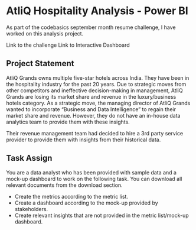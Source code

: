 # AtliQ Hospitality Analysis - Power BI
As part of the codebasics september month resume challenge, I have worked on this analysis project.

Link to the challenge
Link to Interactive Dashboard

## Project Statement
AtliQ Grands owns multiple five-star hotels across India. They have been in the hospitality industry for the past 20 years. Due to strategic moves from other competitors and ineffective decision-making in management, AtliQ Grands are losing its market share and revenue in the luxury/business hotels category. As a strategic move, the managing director of AtliQ Grands wanted to incorporate “Business and Data Intelligence” to regain their market share and revenue. However, they do not have an in-house data analytics team to provide them with these insights.

Their revenue management team had decided to hire a 3rd party service provider to provide them with insights from their historical data.

## Task Assign
You are a data analyst who has been provided with sample data and a mock-up dashboard to work on the following task. You can download all relevant documents from the download section.
* Create the metrics according to the metric list.
* Create a dashboard according to the mock-up provided by stakeholders.
* Create relevant insights that are not provided in the metric list/mock-up dashboard.
